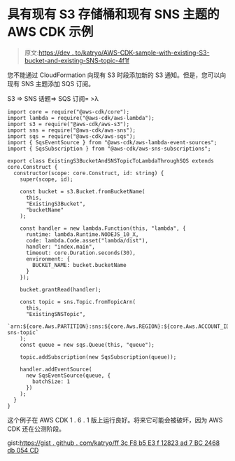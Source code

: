 # 具有现有 S3 存储桶和现有 SNS 主题的 AWS CDK 示例

> 原文:[https://dev . to/katryo/AWS-CDK-sample-with-existing-S3-bucket-and-existing-SNS-topic-4f1f](https://dev.to/katryo/aws-cdk-sample-with-existing-s3-bucket-and-existing-sns-topic-4f1f)

您不能通过 CloudFormation 向现有 S3 时段添加新的 S3 通知。但是，您可以向现有 SNS 主题添加 SQS 订阅。

S3 => SNS 话题=> SQS 订阅= >λ

```
import core = require("@aws-cdk/core");
import lambda = require("@aws-cdk/aws-lambda");
import s3 = require("@aws-cdk/aws-s3");
import sns = require("@aws-cdk/aws-sns");
import sqs = require("@aws-cdk/aws-sqs");
import { SqsEventSource } from "@aws-cdk/aws-lambda-event-sources";
import { SqsSubscription } from "@aws-cdk/aws-sns-subscriptions";

export class ExistingS3BucketAndSNSTopicToLambdaThroughSQS extends core.Construct {
  constructor(scope: core.Construct, id: string) {
    super(scope, id);

    const bucket = s3.Bucket.fromBucketName(
      this,
      "ExistingS3Bucket",
      "bucketName"
    );

    const handler = new lambda.Function(this, "lambda", {
      runtime: lambda.Runtime.NODEJS_10_X,
      code: lambda.Code.asset("lambda/dist"),
      handler: "index.main",
      timeout: core.Duration.seconds(30),
      environment: {
        BUCKET_NAME: bucket.bucketName
      }
    });

    bucket.grantRead(handler);

    const topic = sns.Topic.fromTopicArn(
      this,
      "ExistingSNSTopic",
      `arn:${core.Aws.PARTITION}:sns:${core.Aws.REGION}:${core.Aws.ACCOUNT_ID}:existing-sns-topic`
    );
    const queue = new sqs.Queue(this, "queue");

    topic.addSubscription(new SqsSubscription(queue));

    handler.addEventSource(
      new SqsEventSource(queue, {
        batchSize: 1
      })
    );
  }
} 
```

这个例子在 AWS CDK 1 . 6 . 1 版上运行良好。将来它可能会被破坏，因为 AWS CDK 还在公测阶段。

gist:[https://gist . github . com/katryo/ff 3c F8 b5 E3 f 12823 ad 7 BC 2468 db 054 CD](https://gist.github.com/katryo/ff3cf8b5e3f12823ad7bc2468db054cd)